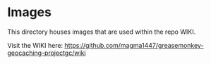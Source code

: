 # Images
This directory houses images that are used within the repo WIKI.

Visit the WIKI here: https://github.com/magma1447/greasemonkey-geocaching-projectgc/wiki

